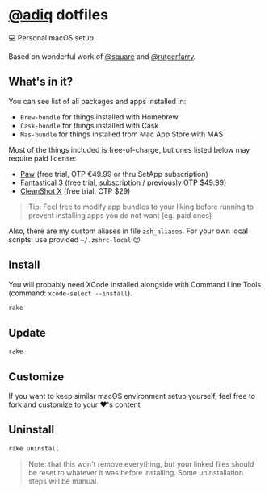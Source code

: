 # [@adiq](https://github.com/adiq) dotfiles

💻 Personal macOS setup.

Based on wonderful work of [@square](https://github.com/square) and [@rutgerfarry](https://github.com/rutgerfarry).

## What's in it?

You can see list of all packages and apps installed in:
- `Brew-bundle` for things installed with Homebrew
- `Cask-bundle` for things installed with Cask
- `Mas-bundle` for things installed from Mac App Store with MAS


Most of the things included is free-of-charge, but ones listed below may require paid license:
- [Paw](https://paw.pt) (free trial, OTP €49.99 or thru SetApp subscription)
- [Fantastical 3](https://flexibits.com/fantastical) (free trial, subscription / previously OTP $49.99)
- [CleanShot X](https://cleanshot.com) (free trial, OTP $29)


> Tip: Feel free to modify app bundles to your liking before running to prevent installing apps you do not want (eg. paid ones)


Also, there are my custom aliases in file `zsh_aliases`. For your own local scripts: use provided `~/.zshrc-local` 😉

## Install

You will probably need XCode installed alongside with Command Line Tools (command: `xcode-select --install`).


```sh
rake
```

## Update
```sh
rake
```

## Customize

If you want to keep similar macOS environment setup yourself, feel free to fork and customize to your ❤️'s content

## Uninstall
```sh
rake uninstall
```

> Note: that this won't remove everything, but your linked files should be reset to whatever it was before installing. Some uninstallation steps will be manual.